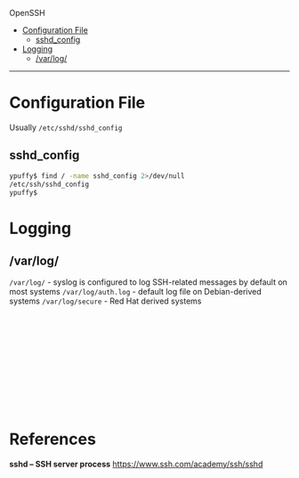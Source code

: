 OpenSSH

- [Configuration File](#configuration-file)
    - [sshd_config](#sshd_config)
- [Logging](#logging)
    - [/var/log/](#varlog)

-------------------------------------------

# Configuration File
Usually `/etc/sshd/sshd_config`

## sshd_config
```sh
ypuffy$ find / -name sshd_config 2>/dev/null 
/etc/ssh/sshd_config
ypuffy$ 
```

# Logging
## /var/log/
`/var/log/` - syslog is configured to log SSH-related messages by default on most systems
`/var/log/auth.log` - default log file on Debian-derived systems
`/var/log/secure` - Red Hat derived systems



### 
```sh

```

### 
```sh

```

### 
```sh

```

### 
```sh

```

### 
```sh

```

### 
```sh

```

### 
```sh

```

### 
```sh

```

# References

**sshd – SSH server process**
https://www.ssh.com/academy/ssh/sshd